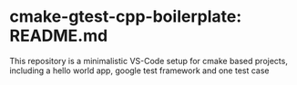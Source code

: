 # cmake-gtest-cpp-boilerplate: README.md

This repository is a minimalistic VS-Code setup for cmake based projects, including a hello world app, google test framework and one test case



